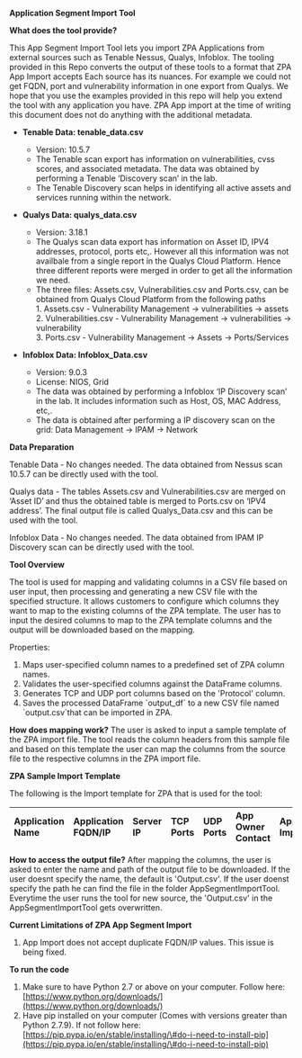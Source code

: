 **Application Segment Import Tool** 


**What does the tool provide?** 

This App Segment Import Tool lets you import ZPA Applications from external sources such as Tenable Nessus, Qualys, Infoblox. The tooling provided in this Repo converts the output of these tools to a format that ZPA App Import accepts 
Each source has its nuances. For example we could not get FQDN, port and vulnerability information in one export from Qualys. We hope that you use the examples provided in this repo will help you extend the tool with any application you have. ZPA App import at the time of writing this document does not do anything with the additional metadata. 

* **Tenable Data: tenable\_data.csv**  
  * Version: 10.5.7  
  * The Tenable scan export has information on vulnerabilities, cvss scores, and associated metadata. The data was obtained by performing a Tenable ‘Discovery scan’ in the lab. 
  * The Tenable Discovery scan helps in identifying all active assets and services running within the network.   
* **Qualys Data: qualys\_data.csv**  
  * Version: 3.18.1  
  * The Qualys scan data export has information on Asset ID, IPV4 addresses, protocol, ports etc,. However all this information was not availbale from a single report in the Qualys Cloud Platform. Hence three different reports were merged in order to get all the information we need.  
  * The three  files: Assets.csv, Vulnerabilities.csv and Ports.csv, can be obtained from Qualys Cloud Platform from the following paths   
         1. Assets.csv \- Vulnerability Management \-\> vulnerabilities \-\> assets   
         2. Vulnerabilities.csv \- Vulnerability Management \-\> vulnerabilities \-\> vulnerability  
         3. Ports.csv \- Vulnerability Management \-\> Assets \-\> Ports/Services

* **Infoblox Data: Infoblox_Data.csv**  
  * Version: 9.0.3
  * License: NIOS, Grid 
  * The data was obtained by performing a Infoblox ‘IP Discovery scan’ in the lab. It includes information such as Host, OS, MAC Address, etc,.   
  * The data is obtained after performing a IP discovery scan on the grid: Data Management -> IPAM -> Network

**Data Preparation**  
   
Tenable Data \- No changes needed. The data obtained from Nessus scan 10.5.7 can be directly used with the tool. 

Qualys data \- The tables Assets.csv and Vulnerabilities.csv are merged on ‘Asset ID’ and thus the obtained table is merged to Ports.csv on ‘IPV4 address’. The final output file is called Qualys\_Data.csv and this can be used with the tool. 

Infoblox Data \- No changes needed. The data obtained from IPAM IP Discovery scan can be directly used with the tool.

**Tool Overview** 

The tool is used for mapping and validating columns in a CSV file based on user input, then processing and generating a new CSV file with the specified structure. It allows customers to configure which columns they want to map to the existing columns of the ZPA template. The user has to input the desired columns to map to the ZPA template columns and the output will be downloaded based on the mapping. 

Properties: 

1. Maps user-specified column names to a predefined set of ZPA column names.  
2. Validates the user-specified columns against the DataFrame columns.  
3.  Generates TCP and UDP port columns based on the 'Protocol' column.  
4. Saves the processed DataFrame \`output\_df\` to a new CSV file named \`output.csv\`that can be imported in ZPA.

**How does mapping work?**
The user is asked to input a sample template of the ZPA import file. The tool reads the column headers from this sample file and based on this template the user can map the columns from the source file to the respective columns in the ZPA import file. 


**ZPA Sample Import Template** 

The following is the Import template for ZPA that is used for the tool:

| Application Name | Application FQDN/IP | Server IP | TCP Ports | UDP Ports | App Owner Contact | Application Importance | Hosting Location | Environment |
| :---- | :---- | :---- | :---- | :---- | :---- | :---- | :---- | :---- |

**How to access the output file?**
After mapping the columns, the user is asked to enter the name and path of the output file to be downloaded. If the user doesnt specify the name, the default is 'Output.csv'. If the user doenst specify the path he can find the file in the folder AppSegmentImportTool. Everytime the user runs the tool for new source, the 'Output.csv' in the AppSegmentImportTool gets overwritten.

**Current Limitations of ZPA App Segment Import**
1. App Import does not accept duplicate FQDN/IP values. This issue is being fixed. 

**To run the code**

1. Make sure to have Python 2.7 or above on your computer. Follow here: [https://www.python.org/downloads/](https://www.python.org/downloads/)  
2. Have pip installed on your computer (Comes with versions greater than Python 2.7.9). If not follow here: [https://pip.pypa.io/en/stable/installing/\#do-i-need-to-install-pip](https://pip.pypa.io/en/stable/installing/\#do-i-need-to-install-pip)  

